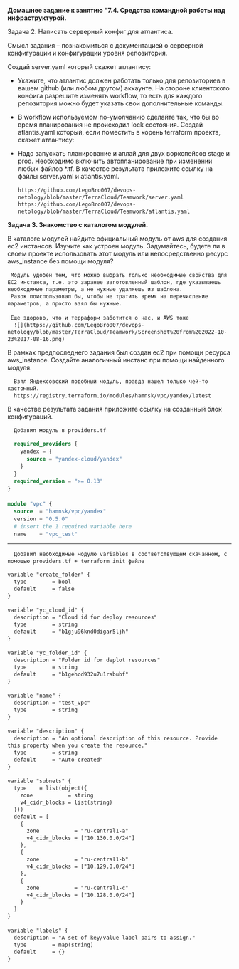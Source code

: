 **Домашнее задание к занятию "7.4. Средства командной работы над инфраструктурой.**

Задача 2. Написать серверный конфиг для атлантиса.

Смысл задания – познакомиться с документацией о серверной конфигурации и конфигурации уровня репозитория.

Создай server.yaml который скажет атлантису:

- Укажите, что атлантис должен работать только для репозиториев в вашем github (или любом другом) аккаунте.
На стороне клиентского конфига разрешите изменять workflow, то есть для каждого репозитория можно будет указать свои дополнительные команды.
- В workflow используемом по-умолчанию сделайте так, что бы во время планирования не происходил lock состояния.
Создай atlantis.yaml который, если поместить в корень terraform проекта, скажет атлантису:

- Надо запускать планирование и аплай для двух воркспейсов stage и prod.
Необходимо включить автопланирование при изменении любых файлов *.tf.
В качестве результата приложите ссылку на файлы server.yaml и atlantis.yaml.

      https://github.com/LegoBro007/devops-netology/blob/master/TerraCloud/Teamwork/server.yaml
      https://github.com/LegoBro007/devops-netology/blob/master/TerraCloud/Teamwork/atlantis.yaml

**Задача 3. Знакомство с каталогом модулей.**

В каталоге модулей найдите официальный модуль от aws для создания ec2 инстансов.
Изучите как устроен модуль. Задумайтесь, будете ли в своем проекте использовать этот модуль или непосредственно ресурс aws_instance без помощи модуля?

     Модуль удобен тем, что можно выбрать только необходимые свойства для EC2 инстанса, т.е. это заранее заготовленный шаблон, где указываешь необходимые параметры, а не нужные удаляешь из шаблона.
     Разок поиспользовал бы, чтобы не тратить время на перечисление параметров, а просто взял бы нужные.
     
     Еще здорово, что и терраформ заботится о нас, и AWS тоже 
      ![](https://github.com/LegoBro007/devops-netology/blob/master/TerraCloud/Teamwork/Screenshot%20from%202022-10-23%2017-08-16.png)
В рамках предпоследнего задания был создан ec2 при помощи ресурса aws_instance. Создайте аналогичный инстанс при помощи найденного модуля.

      Взял Яндексовский подобный модуль, правда нашел только чей-то кастомный.
      https://registry.terraform.io/modules/hamnsk/vpc/yandex/latest


В качестве результата задания приложите ссылку на созданный блок конфигураций.

      Добавил модуль в providers.tf
````terraform {
  required_providers {
    yandex = {
      source = "yandex-cloud/yandex"
    }
  }
  required_version = ">= 0.13"
}

module "vpc" {
  source  = "hamnsk/vpc/yandex"
  version = "0.5.0"
  # insert the 1 required variable here
  name    = "vpc_test"
  ````
  
  
  
  -------------------------------------------------------------------

      Добавил необходимые модулю variables в соответствующем скачанном, с помощью providers.tf + terraform init файле
````
variable "create_folder" {
  type        = bool
  default     = false
}

variable "yc_cloud_id" {
  description = "Cloud id for deploy resources"
  type        = string
  default     = "b1gju96knd0digar5ljh"
}

variable "yc_folder_id" {
  description = "Folder id for deplot resources"
  type        = string
  default     = "b1gehcd932u7u1rabubf"
}

variable "name" {
  description = "test_vpc"
  type        = string
}

variable "description" {
  description = "An optional description of this resource. Provide this property when you create the resource."
  type        = string
  default     = "Auto-created"
}

variable "subnets" {
  type    = list(object({
    zone           = string
    v4_cidr_blocks = list(string)
  }))
  default = [
    {
      zone           = "ru-central1-a"
      v4_cidr_blocks = ["10.130.0.0/24"]
    },
    {
      zone           = "ru-central1-b"
      v4_cidr_blocks = ["10.129.0.0/24"]
    },
    {
      zone           = "ru-central1-c"
      v4_cidr_blocks = ["10.128.0.0/24"]
    }
  ]
}

variable "labels" {
  description = "A set of key/value label pairs to assign."
  type        = map(string)
  default     = {}
}

````
